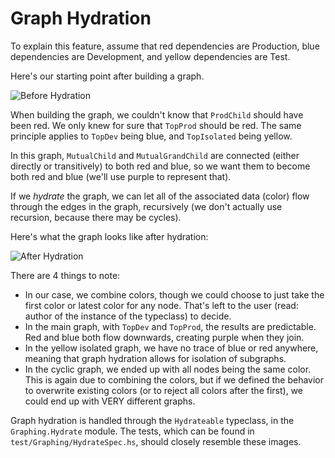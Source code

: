 # Graph Hydration

To explain this feature, assume that red dependencies are Production, blue dependencies are Development,
and yellow dependencies are Test.

Here's our starting point after building a graph.

![Before Hydration](graph-hydration/hydrate-before.svg)

When building the graph, we couldn't know that `ProdChild` should have been red.  We only
knew for sure that `TopProd` should be red.  The same principle applies to `TopDev` being
blue, and `TopIsolated` being yellow.

In this graph, `MutualChild` and `MutualGrandChild` are connected (either directly or
transitively) to both red and blue, so we want them to become both red and blue (we'll
use purple to represent that).

If we *hydrate* the graph, we can let all of the associated data (color) flow through the edges
in the graph, recursively (we don't actually use recursion, because there may be cycles).

Here's what the graph looks like after hydration:

![After Hydration](graph-hydration/hydrate-after.svg)

There are 4 things to note:

- In our case, we combine colors, though we could choose to just take the first color or latest
color for any node.  That's left to the user (read: author of the instance of the typeclass) to decide.
- In the main graph, with `TopDev` and `TopProd`, the results are predictable.  Red and blue
both flow downwards, creating purple when they join.
- In the yellow isolated graph, we have no trace of blue or red anywhere, meaning that graph hydration
allows for isolation of subgraphs.
- In the cyclic graph, we ended up with all nodes being the same color.  This is again due to combining
the colors, but if we defined the behavior to overwrite existing colors (or to reject all colors after
the first), we could end up with VERY different graphs.

Graph hydration is handled through the `Hydrateable` typeclass, in the `Graphing.Hydrate` module.
The tests, which can be found in `test/Graphing/HydrateSpec.hs`, should closely resemble these images.

